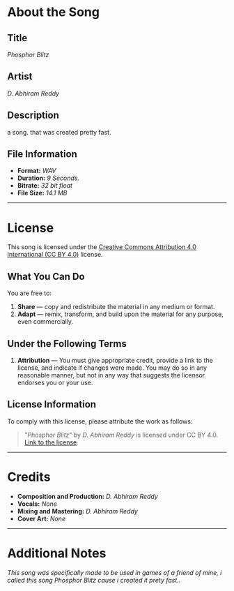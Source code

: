 # About the Song

## Title
*Phosphor Blitz*

## Artist
*D. Abhiram Reddy*

## Description
a song. that was created pretty fast.

## File Information
- **Format:** *WAV*
- **Duration:** *9 Seconds.*
- **Bitrate:** *32 bit float*
- **File Size:** *14.1 MB*

---

# License

This song is licensed under the [Creative Commons Attribution 4.0 International (CC BY 4.0)](https://creativecommons.org/licenses/by/4.0/) license.

## What You Can Do
You are free to:

1. **Share** — copy and redistribute the material in any medium or format.
2. **Adapt** — remix, transform, and build upon the material for any purpose, even commercially.

## Under the Following Terms

1. **Attribution** — You must give appropriate credit, provide a link to the license, and indicate if changes were made. You may do so in any reasonable manner, but not in any way that suggests the licensor endorses you or your use.

## License Information
To comply with this license, please attribute the work as follows:

> "*Phosphor Blitz*" by *D. Abhiram Reddy* is licensed under CC BY 4.0.
> [Link to the license](https://creativecommons.org/licenses/by/4.0/).

---

# Credits

- **Composition and Production:** *D. Abhiram Reddy*
- **Vocals:** *None*
- **Mixing and Mastering:** *D. Abhiram Reddy*
- **Cover Art:** *None*

---

# Additional Notes
*This song was specifically made to be used in games of a friend of mine, i called this song Phosphor Blitz cause i created it prety fast..*
